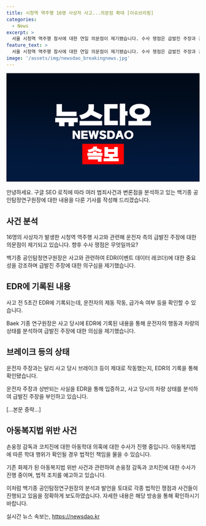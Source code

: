 ```yaml
---
title: 시청역 역주행 16명 사상자 사고...의문점 확대 [이슈브리핑]
categories:
  - News
excerpt: >
  서울 시청역 역주행 참사에 대한 연일 의문점이 제기됐습니다. 수사 쟁점은 급발진 주장과 관련하여 국립과학수사연구원의 감정 결과를 기다리고 있으며, 피해자 추가 확인 등 사건에 대한 브리핑과 함께 서울 중구의 다른 교통사고 소식도 전해졌습니다. 공인탐정연구원백기종 씨는 급발진에 대한 기록 장치와 사고 장소의 특이점에 대해 설명하며, 사고에 대한 수사 진행 상황을 분석했습니다. 해당 기사는 블랙박스 기록, 운전자의 주장 및 피해자 증언 등 다양한 증거들을 통해 사건을 다각적으로 조명하고 있습니다.
feature_text: >
  서울 시청역 역주행 참사에 대한 연일 의문점이 제기됐습니다. 수사 쟁점은 급발진 주장과 관련하여 국립과학수사연구원의 감정 결과를 기다리고 있으며, 피해자 추가 확인 등 사건에 대한 브리핑과 함께 서울 중구의 다른 교통사고 소식도 전해졌습니다. 공인탐정연구원백기종 씨는 급발진에 대한 기록 장치와 사고 장소의 특이점에 대해 설명하며, 사고에 대한 수사 진행 상황을 분석했습니다. 해당 기사는 블랙박스 기록, 운전자의 주장 및 피해자 증언 등 다양한 증거들을 통해 사건을 다각적으로 조명하고 있습니다.
image: '/assets/img/newsdao_breakingnews.jpg'
---
```


<p><img src="/assets/img/newsdao_breakingnews.jpg" alt="implanttips 속보" /></p>

<p>안녕하세요. 구글 SEO 로직에 따라 여러 범죄사건과 변론점을 분석하고 있는 백기종 공인탐정연구원장에 대한 내용을 다룬 기사를 작성해 드리겠습니다.</p>

<h2 data-ke-size="size26">사건 분석</h2>

<p data-ke-size="size16">16명의 사상자가 발생한 시청역 역주행 사고와 관련해 운전자 측의 급발진 주장에 대한 의문점이 제기되고 있습니다. 향후 수사 쟁점은 무엇일까요?</p>

<p>백기종 공인탐정연구원장은 사고와 관련하여 EDR(이벤트 데이터 레코더)에 대한 중요성을 강조하며 급발진 주장에 대한 의구심을 제기했습니다.</p>

<h2 data-ke-size="size26">EDR에 기록된 내용</h2>

<p data-ke-size="size16">사고 전 5초간 EDR에 기록되는데, 운전자의 제동 작동, 급가속 여부 등을 확인할 수 있습니다.</p>

<p>Baek 기종 연구원장은 사고 당시에 EDR에 기록된 내용을 통해 운전자의 행동과 차량의 상태를 분석하여 급발진 주장에 대한 의심을 제기했습니다.</p>

<h2 data-ke-size="size26">브레이크 등의 상태</h2>

<p data-ke-size="size16">운전자 주장과는 달리 사고 당시 브레이크 등이 제대로 작동했는지, EDR의 기록을 통해 확인됐습니다.</p>

<p>운전자 주장과 상반되는 사실을 EDR을 통해 입증하고, 사고 당시의 차량 상태를 분석하여 급발진 주장을 부인하고 있습니다.</p>

<p>[...본문 중략...]</p>

<h2 data-ke-size="size26">아동복지법 위반 사건</h2>

<p data-ke-size="size16">손웅정 감독과 코치진에 대한 아동학대 의혹에 대한 수사가 진행 중입니다. 아동복지법에 따른 학대 행위가 확인될 경우 법적인 책임을 물을 수 있습니다.</p>

<p>기존 화제가 된 아동복지법 위반 사건과 관련하여 손웅정 감독과 코치진에 대한 수사가 진행 중이며, 법적 조치를 예고하고 있습니다.</p>

<p>이처럼 백기종 공인탐정연구원장의 분석과 발언을 토대로 각종 법적인 쟁점과 사건들이 진행되고 있음을 정확하게 보도하였습니다. 자세한 내용은 해당 방송을 통해 확인하시기 바랍니다.</p>
실시간 뉴스 속보는, <a href="https://newsdao.kr" rel="dofollow">https://newsdao.kr</a>


